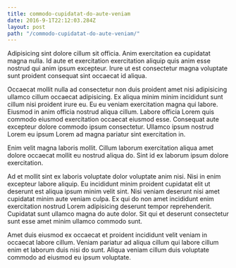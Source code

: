 ```yaml
---
title: commodo-cupidatat-do-aute-veniam
date: 2016-9-1T22:12:03.284Z
layout: post
path: "/commodo-cupidatat-do-aute-veniam/"
---
```


Adipisicing sint dolore cillum sit officia. Anim exercitation ea cupidatat magna nulla. Id aute et exercitation exercitation aliquip quis anim esse nostrud qui anim ipsum excepteur. Irure ut est consectetur magna voluptate sunt proident consequat sint occaecat id aliqua.

Occaecat mollit nulla ad consectetur non duis proident amet nisi adipisicing ullamco cillum occaecat adipisicing. Ex aliqua minim minim incididunt sunt cillum nisi proident irure eu. Eu eu veniam exercitation magna qui labore. Eiusmod in anim officia nostrud aliqua cillum. Labore officia Lorem quis commodo eiusmod exercitation occaecat eiusmod esse. Consequat aute excepteur dolore commodo ipsum consectetur. Ullamco ipsum nostrud Lorem eu ipsum Lorem ad magna pariatur sint exercitation in.

Enim velit magna laboris mollit. Cillum laborum exercitation aliqua amet dolore occaecat mollit eu nostrud aliqua do. Sint id ex laborum ipsum dolore exercitation.

Ad et mollit sint ex laboris voluptate dolor voluptate anim nisi. Nisi in enim excepteur labore aliquip. Eu incididunt minim proident cupidatat elit ut deserunt est aliqua ipsum minim velit sint. Nisi veniam deserunt nisi amet cupidatat minim aute veniam culpa. Ex qui do non amet incididunt enim exercitation nostrud Lorem adipisicing deserunt tempor reprehenderit. Cupidatat sunt ullamco magna do aute dolor. Sit qui et deserunt consectetur sunt esse amet minim ullamco commodo sunt.

Amet duis eiusmod ex occaecat et proident incididunt velit veniam in occaecat labore cillum. Veniam pariatur ad aliqua cillum qui labore cillum enim et laborum duis nisi do sunt. Aliqua veniam cillum duis voluptate commodo ad eiusmod eu ipsum voluptate.